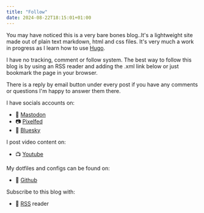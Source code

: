 ```yaml
---
title: "Follow"
date: 2024-08-22T18:15:01+01:00
---
```


You may have noticed this is a very bare bones blog..It's a lightweight site made out of plain text markdown, html and css files. It's very much a work in progress as I learn how to use [Hugo](https://gohugo.io/). 

I have no tracking, comment or follow system. The best way to follow this blog is by using an RSS reader and adding the .xml link below or just bookmark the page in your browser.

There is a reply by email button under every post if you have any comments or questions I'm happy to answer them there. 

I have socials accounts on:
- 🐘 [Mastodon](https://mastodon.social/@bledley)
- 📷 [Pixelfed](https://pixelfed.social/bledley)
- 🦋 [Bluesky](https://bsky.app/profile/bledley.xyz)

I post video content on:
- 📺 [Youtube](https://www.youtube.com/@bledleysworld)

My dotfiles and configs can be found on:
- 🤖 [Github](https://github.com/bleds1)

Subscribe to this blog with:
- 📰 [RSS](/index.xml) reader
